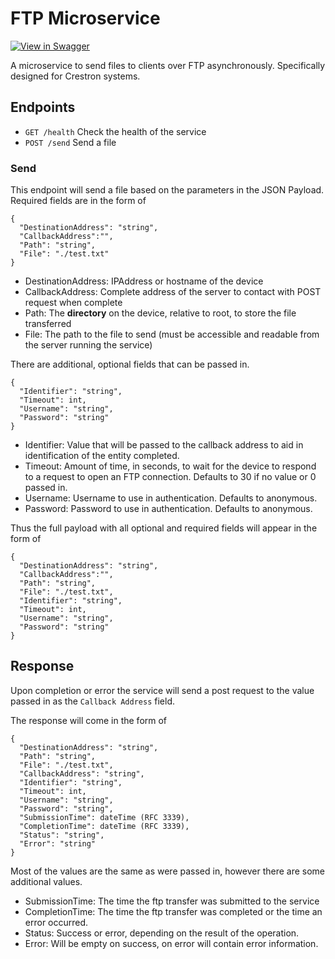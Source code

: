 # FTP Microservice

[![View in Swagger](http://www.jessemillar.com/view-in-swagger-button/button.svg)](https://byuoitav.github.io/ftp-microservice/)

A microservice to send files to clients over FTP asynchronously. Specifically designed for Crestron systems.

## Endpoints

- `GET /health` Check the health of the service
- `POST /send` Send a file

### Send
  This endpoint will send a file based on the parameters in the JSON Payload. Required fields are in the form of

  ```
{
	"DestinationAddress": "string",
	"CallbackAddress":"",
	"Path": "string",
	"File": "./test.txt"
}
```

- DestinationAddress: IPAddress or hostname of the device
- CallbackAddress: Complete address of the server to contact with POST request when complete
- Path: The **directory** on the device, relative to root, to store the file transferred
- File: The path to the file to send (must be accessible and readable from the server running the service)

There are additional, optional fields that can be passed in.

```
{
  "Identifier": "string",
  "Timeout": int,
  "Username": "string",
  "Password": "string"
}
```
- Identifier: Value that will be passed to the callback address to aid in identification of the entity completed.
- Timeout: Amount of time, in seconds, to wait for the device to respond to a request to open an FTP connection. Defaults to 30 if no value or 0 passed in.
- Username: Username to use in authentication. Defaults to anonymous.
- Password: Password to use in authentication. Defaults to anonymous.

Thus the full payload with all optional and required fields will appear in the form of

```
{
  "DestinationAddress": "string",
  "CallbackAddress":"",
  "Path": "string",
  "File": "./test.txt",
  "Identifier": "string",
  "Timeout": int,
  "Username": "string",
  "Password": "string"
}
```

## Response

Upon completion or error the service will send a post request to the value passed in as the `Callback Address` field.

The response will come in the form of

```
{
  "DestinationAddress": "string",
  "Path": "string",
  "File": "./test.txt",
  "CallbackAddress": "string",
  "Identifier": "string",
  "Timeout": int,
  "Username": "string",
  "Password": "string",
  "SubmissionTime": dateTime (RFC 3339),
  "CompletionTime": dateTime (RFC 3339),
  "Status": "string",
  "Error": "string"
}
```

Most of the values are the same as were passed in, however there are some additional values.

- SubmissionTime: The time the ftp transfer was submitted to the service
- CompletionTime: The time the ftp transfer was completed or the time an error occurred.
- Status: Success or error, depending on the result of the operation.
- Error: Will be empty on success, on error will contain error information.
